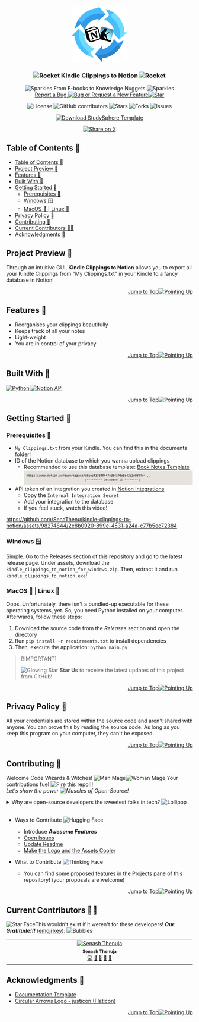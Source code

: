 <a name="readme-top"></a>

<br>
<div align="center">
  <!-- PROJECT LOGO -->
  <a href="https://github.com/SenaThenu/kindle-clippings-to-notion">
    <img src="https://github.com/SenaThenu/kindle-clippings-to-notion/blob/main/readme_assets/logo.png" alt="Logo" height="150">
  </a>

  <!-- PROJECT TITLE -->
  <h3 align="center"><img src="https://raw.githubusercontent.com/Tarikul-Islam-Anik/Animated-Fluent-Emojis/master/Emojis/Travel and places/Rocket.png" alt="Rocket" width="25" height="25" /> Kindle Clippings to Notion <img src="https://raw.githubusercontent.com/Tarikul-Islam-Anik/Animated-Fluent-Emojis/master/Emojis/Travel and places/Rocket.png" alt="Rocket" width="25" height="25" /></h3>

  <!-- Project Description -->
  <p align="center">
    <img src="https://raw.githubusercontent.com/Tarikul-Islam-Anik/Animated-Fluent-Emojis/master/Emojis/Activities/Sparkles.png" alt="Sparkles" width="25" height="25" /> From E-books to Knowledge Nuggets <img src="https://raw.githubusercontent.com/Tarikul-Islam-Anik/Animated-Fluent-Emojis/master/Emojis/Activities/Sparkles.png" alt="Sparkles" width="25" height="25" />
    <br>
    <a href="https://github.com/SenaThenu/kindle-clippings-to-notion/issues">Report a Bug <img src="https://raw.githubusercontent.com/Tarikul-Islam-Anik/Animated-Fluent-Emojis/master/Emojis/Animals/Bug.png" alt="Bug" width="20" height="20" /> or Request a New Feature<img src="https://raw.githubusercontent.com/Tarikul-Islam-Anik/Animated-Fluent-Emojis/master/Emojis/Travel and places/Star.png" alt="Star" width="20" height="20" /></a>
  </p>
</div>

<!-- PROJECT SHIELDS -->
<p align="center">
  <img src="https://img.shields.io/badge/license-MIT-blue.svg?labelColor=003694&color=ffffff" alt="License">
  <img src="https://img.shields.io/github/contributors/SenaThenu/kindle-clippings-to-notion?labelColor=003694&color=ffffff" alt="GitHub contributors" >
  <img src="https://img.shields.io/github/stars/SenaThenu/kindle-clippings-to-notion.svg?labelColor=003694&color=ffffff" alt="Stars">
  <img src="https://img.shields.io/github/forks/SenaThenu/kindle-clippings-to-notion.svg?labelColor=003694&color=ffffff" alt="Forks">
  <img src="https://img.shields.io/github/issues/SenaThenu/kindle-clippings-to-notion.svg?labelColor=003694&color=ffffff" alt="Issues">
</p>

<!-- Access to the Notion Template -->
<p align="center">
  <a href="https://slicky.notion.site/1e47d591140f817c89eecd6267dcd06b?v=1e47d591140f81fe8efc000c3ac7a83c">
      <img src="https://img.shields.io/badge/Duplicate-The_Notion_Template-b8c7d6?&logo=notion&labelColor=003694&color=ffffff" alt="Download StudySphere Template">
  </a>
</p>

<!-- SHARING ON SOCIAL MEDIA -->
<p align="center">
  <a href="https://x.com/intent/tweet?hashtags=notion%2Ckindle%2Cautomation&text=Check%20this%20GitHub%20repository%20out:%20kindle-clippings-to-notion!&url=https%3A%2F%2Fgithub.com%2Fsenathenu%2Fkindle-clippings-to-notion">
    <img height=24 src="https://img.shields.io/badge/-share%20on%20x-black?labelColor=black&logo=x&logoColor=white&style=flat-square" alt="Share on X">
  </a>
</p>

<!-- TABLE OF CONTENTS -->
## Table of Contents 📜
- [Table of Contents 📜](#table-of-contents-)
- [Project Preview 📖](#project-preview-)
- [Features 🌟](#features-)
- [Built With 🔧](#built-with-)
- [Getting Started 🌱](#getting-started-)
  - [Prerequisites 📃](#prerequisites-)
  - [Windows 🪟](#windows-)
  - [MacOS 🍎 | Linux 🐧](#macos---linux-)
- [Privacy Policy 🔏](#privacy-policy-)
- [Contributing 👋](#contributing-)
- [Current Contributors 🧙‍♂️](#current-contributors-️)
- [Acknowledgments 💝](#acknowledgments-)


<!-- PROJECT PREVIEW -->

## Project Preview 📖

Through an intuitive GUI, **Kindle Clippings to Notion** allows you to export all your Kindle Clippings from "My Clippings.txt" in your Kindle to a fancy database in Notion!

<p align="right"><a href="#readme-top">Jump to Top<img src="https://raw.githubusercontent.com/Tarikul-Islam-Anik/Animated-Fluent-Emojis/master/Emojis/Hand gestures/Index Pointing Up.png" alt="Pointing Up" width="25" height="25" /></a></p>

## Features 🌟

- Reorganises your clippings beautifully
- Keeps track of all your notes
- Light-weight
- You are in control of your privacy

<p align="right"><a href="#readme-top">Jump to Top<img src="https://raw.githubusercontent.com/Tarikul-Islam-Anik/Animated-Fluent-Emojis/master/Emojis/Hand gestures/Index Pointing Up.png" alt="Pointing Up" width="25" height="25" /></a></p>

## Built With 🔧

<a href="https://www.python.org/"> <img src="https://img.shields.io/badge/Python-3570a0?style=for-the-badge&logo=python&logoColor=ffffff" alt="Python">
<a href="https://www.notion.so/"> <img src="https://img.shields.io/badge/Notion API-b8c7d6?style=for-the-badge&logo=notion&logoColor=000" alt="Notion API">

<p align="right"><a href="#readme-top">Jump to Top<img src="https://raw.githubusercontent.com/Tarikul-Islam-Anik/Animated-Fluent-Emojis/master/Emojis/Hand gestures/Index Pointing Up.png" alt="Pointing Up" width="25" height="25" /></a></p>

<!-- GETTING STARTED -->

## Getting Started 🌱

### Prerequisites 📃
- `My Clippings.txt` from your Kindle. You can find this in the documents folder!
- ID of the Notion database to which you wanna upload clippings
  - Recommended to use this database template: [Book Notes Template](https://senathenu.notion.site/8f98ce4fb0154407a98d48a8ea424fa6?v=25f74593774b463bba10de7a2d6968e8&pvs=4)
    ![Finding the Database ID](https://github.com/SenaThenu/kindle-clippings-to-notion/blob/main/readme_assets/database-id.png)
- API token of an integration you created in [Notion Integrations](https://www.notion.so/my-integrations)
  - Copy the `Internal Integration Secret`
  - Add your integration to the database
  - If you feel stuck, watch this video!

https://github.com/SenaThenu/kindle-clippings-to-notion/assets/98274844/2e8b0920-899e-4531-a24a-c77b5ec72384

### Windows 🪟
Simple. Go to the Releases section of this repository and go to the latest release page. Under assets, download the `kindle_clippings_to_notion_for_windows.zip`. Then, extract it and run `kindle_clippings_to_notion.exe`!


### MacOS 🍎 | Linux 🐧
Oops. Unfortunately, there isn't a bundled-up executable for these operating systems, yet. So, you need Python installed on your computer. Afterwards, follow these steps:

1.  Download the source code from the *Releases* section and open the directory
2.  Run `pip install -r requirements.txt` to install dependencies
3.  Then, execute the application: `python main.py`


> \[!IMPORTANT]
>
> <img src="https://raw.githubusercontent.com/Tarikul-Islam-Anik/Animated-Fluent-Emojis/master/Emojis/Travel%20and%20places/Glowing%20Star.png" alt="Glowing Star" width="20" height="20" /> **Star Us** to receive the latest updates of this project from GitHub!


<p align="right"><a href="#readme-top">Jump to Top<img src="https://raw.githubusercontent.com/Tarikul-Islam-Anik/Animated-Fluent-Emojis/master/Emojis/Hand gestures/Index Pointing Up.png" alt="Pointing Up" width="25" height="25" /></a></p>

<!-- PRIVACY POLICY -->
## Privacy Policy 🔏

All your credentials are stored within the source code and aren't shared with anyone. You can prove this by reading the source code. As long as you keep this program on your computer, they can't be exposed.

<p align="right"><a href="#readme-top">Jump to Top<img src="https://raw.githubusercontent.com/Tarikul-Islam-Anik/Animated-Fluent-Emojis/master/Emojis/Hand gestures/Index Pointing Up.png" alt="Pointing Up" width="25" height="25" /></a></p>

<!-- CONTRIBUTING -->
## Contributing 👋

Welcome Code Wizards & Witches! <img src="https://raw.githubusercontent.com/Tarikul-Islam-Anik/Animated-Fluent-Emojis/master/Emojis/People/Man%20Mage.png" alt="Man Mage" width="25" height="25" /><img src="https://raw.githubusercontent.com/Tarikul-Islam-Anik/Animated-Fluent-Emojis/master/Emojis/People/Woman%20Mage.png" alt="Woman Mage" width="25" height="25" /> Your contributions fuel <img src="https://raw.githubusercontent.com/Tarikul-Islam-Anik/Animated-Fluent-Emojis/master/Emojis/Travel%20and%20places/Fire.png" alt="Fire" width="25" height="25" /> this repo!!!
<br>
_Let's show the power <img src="https://raw.githubusercontent.com/Tarikul-Islam-Anik/Animated-Fluent-Emojis/master/Emojis/Hand%20gestures/Flexed Biceps.png" alt="Muscles" width="25" height="25" /> of Open-Source!_

<details>
    <summary>Why are open-source developers the sweetest folks in tech? <img src="https://raw.githubusercontent.com/Tarikul-Islam-Anik/Animated-Fluent-Emojis/master/Emojis/Food/Lollipop.png" alt="Lollipop" width="25" height="25" /></summary>
    <p> Because they believe in sharing not only code but also <i>smiles <img src="https://raw.githubusercontent.com/Tarikul-Islam-Anik/Animated-Fluent-Emojis/master/Emojis/Smilies/Face with Hand Over Mouth.png" alt="Laugh" width="25" height="25" /></i> and <i>love <img src="https://raw.githubusercontent.com/Tarikul-Islam-Anik/Animated-Fluent-Emojis/master/Emojis/Smilies/Beating Heart.png" alt="Beating Heart" width="25" height="25" /></i> through 0s and 1s!</p>
</details>

<br>

-   Ways to Contribute <img src="https://raw.githubusercontent.com/Tarikul-Islam-Anik/Animated-Fluent-Emojis/master/Emojis/Smilies/Smiling Face with Open Hands.png" alt="Hugging Face" width="25" height="25" />
    -   Introduce **_Awesome Features_**
    -   [Open Issues](https://github.com/SenaThenu/snake/issues)
    -   [Update Readme](https://github.com/SenaThenu/snake/blob/main/README.md)
    -   [Make the Logo and the Assets Cooler](https://github.com/SenaThenu/snake/tree/main/slides) 

- What to Contribute <img src="https://raw.githubusercontent.com/Tarikul-Islam-Anik/Animated-Fluent-Emojis/master/Emojis/Smilies/Thinking%20Face.png" alt="Thinking Face" width="25" height="25" />
  - You can find some proposed features in the [Projects](https://github.com/SenaThenu/snake/projects) pane of this repository! (your proposals are welcome)

<p align="right"><a href="#readme-top">Jump to Top<img src="https://raw.githubusercontent.com/Tarikul-Islam-Anik/Animated-Fluent-Emojis/master/Emojis/Hand gestures/Index Pointing Up.png" alt="Pointing Up" width="25" height="25" /></a></p>

## Current Contributors 🧙‍♂️

<img src="https://raw.githubusercontent.com/Tarikul-Islam-Anik/Animated-Fluent-Emojis/master/Emojis/Smilies/Star-Struck.png" alt="Star Face" width="25" height="25" />This wouldn't exist if it weren't for these developers! **_Our Gratitude!!!_** ([emoji key](https://allcontributors.org/docs/en/emoji-key)): <img src="https://raw.githubusercontent.com/Tarikul-Islam-Anik/Animated-Fluent-Emojis/master/Emojis/Symbols/Bubbles.png" alt="Bubbles" width="25" height="25" />

<!-- ALL-CONTRIBUTORS-LIST:START - Do not remove or modify this section -->
<!-- prettier-ignore-start -->
<!-- markdownlint-disable -->

<table>
  <tbody>
    <tr>
      <td align="center" valign="top" width="14.28%"><a href="http://senathenu.github.io"><img src="https://avatars.githubusercontent.com/u/98274844?v=4?s=100" width="100px;" alt="Senash Thenuja"/><br /><sub><b>Senash Thenuja</b></sub></a><br /><a href="#code-SenaThenu" title="Code">💻</a> <a href="#ideas-SenaThenu" title="Ideas, Planning, & Feedback">🤔</a> <a href="#design-SenaThenu" title="Design">🎨</a> <a href="#doc-SenaThenu" title="Documentation">📖</a> <a href="#maintenance-SenaThenu" title="Maintenance">🚧</a></td>
    </tr>
  </tbody>
</table>

<!-- markdownlint-restore -->
<!-- prettier-ignore-end -->

<!-- ALL-CONTRIBUTORS-LIST:END -->

<!-- ACKNOWLEDGMENTS -->

## Acknowledgments 💝

- [Documentation Template](https://github.com/othneildrew/Best-README-Template)
- [Circular Arrows Logo - justicon (Flaticon)](https://www.flaticon.com/free-icon/circle_3513718?term=circle+arrows&page=1&position=36&origin=search&related_id=3513718)

<p align="right"><a href="#readme-top">Jump to Top<img src="https://raw.githubusercontent.com/Tarikul-Islam-Anik/Animated-Fluent-Emojis/master/Emojis/Hand gestures/Index Pointing Up.png" alt="Pointing Up" width="25" height="25" /></a></p>

